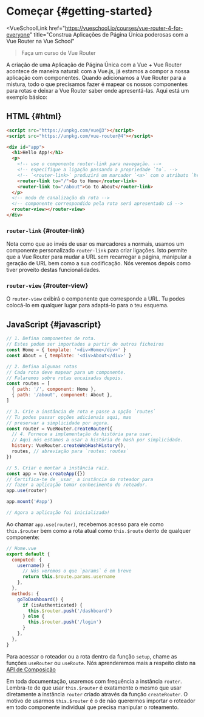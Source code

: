# Começar {#getting-started}

<VueSchoolLink
  href="https://vueschool.io/courses/vue-router-4-for-everyone"
  title="Construa Aplicações de Página Única poderosas com a Vue Router na Vue School"
>Faça um curso de Vue Router</VueSchoolLink>

A criação de uma Aplicação de Página Única com a Vue + Vue Router acontece de maneira natural: com a Vue.js, já estamos a compor a nossa aplicação com componentes. Quando adicionamos a Vue Router para a mistura, todo o que precisamos fazer é mapear os nossos componentes para rotas e deixar a Vue Router saber onde apresentá-las. Aqui está um exemplo básico:

## HTML {#html}

```html
<script src="https://unpkg.com/vue@3"></script>
<script src="https://unpkg.com/vue-router@4"></script>

<div id="app">
  <h1>Hello App!</h1>
  <p>
    <!-- use o componente router-link para navegação. -->
    <!-- especifique a ligação passando a propriedade `to`. -->
    <!-- `<router-link>` produzirá um marcador `<a>` com o atributo `href` correto -->
    <router-link to="/">Go to Home</router-link>
    <router-link to="/about">Go to About</router-link>
  </p>
  <!-- modo de canalização da rota -->
  <!-- componente correspondido pela rota será apresentado cá -->
  <router-view></router-view>
</div>
```

### `router-link` {#router-link}

Nota como que ao invés de usar os marcadores `a` normais, usamos um componente personalizado `router-link` para criar ligações. Isto permite que a Vue Router para mudar a URL sem recarregar a página, manipular a geração de URL bem como a sua codificação. Nós veremos depois como tiver proveito destas funcionalidades.

### `router-view` {#router-view}

O `router-view` exibirá o componente que corresponde a URL. Tu podes colocá-lo em qualquer lugar para adaptá-lo para o teu esquema.

<VueMasteryLogoLink></VueMasteryLogoLink>

## JavaScript {#javascript}

```js
// 1. Defina componentes de rota.
// Estes podem ser importados a partir de outros ficheiros
const Home = { template: '<div>Home</div>' }
const About = { template: '<div>About</div>' }

// 2. Defina algumas rotas
// Cada rota deve mapear para um componente.
// Falaremos sobre rotas encaixadas depois.
const routes = [
  { path: '/', component: Home },
  { path: '/about', component: About },
]

// 3. Crie a instância de rota e passe a opção `routes`
// Tu podes passar opções adicionais aqui, mas
// preservar a simplicidade por agora.
const router = VueRouter.createRouter({
  // 4. Fornece a implementação da história para usar.
  // Aqui nós estamos a usar a história de hash por simplicidade.
  history: VueRouter.createWebHashHistory(),
  routes, // abreviação para `routes: routes`
})

// 5. Criar e montar a instância raiz.
const app = Vue.createApp({})
// Certifica-te de _usar_ a instância do roteador para
// fazer a aplicação tomar conhecimento do roteador.
app.use(router)

app.mount('#app')

// Agora a aplicação foi inicializada!
```

Ao chamar `app.use(router)`, recebemos acesso para ele como `this.$router` bem como a rota atual como `this.$route` dento de qualquer componente:

```js
// Home.vue
export default {
  computed: {
    username() {
      // Nós veremos o que `params` é em breve
      return this.$route.params.username
    },
  },
  methods: {
    goToDashboard() {
      if (isAuthenticated) {
        this.$router.push('/dashboard')
      } else {
        this.$router.push('/login')
      }
    },
  },
}
```

Para acessar o roteador ou a rota dentro da função `setup`, chame as funções `useRouter` ou `useRoute`. Nós aprenderemos mais a respeito disto na [API de Composição](./advanced/composition-api.md#accessing-the-router-and-current-route-inside-setup)

Em toda documentação, usaremos com frequência a instância `router`. Lembra-te de que usar `this.$router` é exatamente o mesmo que usar diretamente a instância `router` criado através da função `createRouter`. O motivo de usarmos `this.$router` é o de não querermos importar o roteador em todo componente individual que precisa manipular o roteamento.
